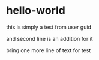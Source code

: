 # hello-world
this is simply a test from user guid

and second line is an addition for it

bring one more line of text for test
